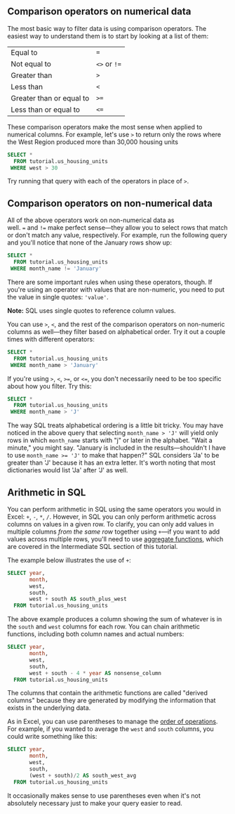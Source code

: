 ## Comparison operators on numerical data

The most basic way to filter data is using comparison operators. The easiest way to understand them is to start by looking at a list of them:

|   |   |
|---|---|
|Equal to|`=`|
|Not equal to|`<>` or `!=`|
|Greater than|`>`|
|Less than|`<`|
|Greater than or equal to|`>=`|
|Less than or equal to|`<=`|

These comparison operators make the most sense when applied to numerical columns. For example, let's use `>` to return only the rows where the West Region produced more than 30,000 housing units

```sql
SELECT *
  FROM tutorial.us_housing_units
 WHERE west > 30
```

Try running that query with each of the operators in place of `>`. 

## Comparison operators on non-numerical data

All of the above operators work on non-numerical data as well. `=` and `!=` make perfect sense—they allow you to select rows that match or don't match any value, respectively. For example, run the following query and you'll notice that none of the January rows show up:

```sql
SELECT *
  FROM tutorial.us_housing_units
 WHERE month_name != 'January'
```

There are some important rules when using these operators, though. If you're using an operator with values that are non-numeric, you need to put the value in single quotes: `'value'`.

**Note:** SQL uses single quotes to reference column values.

You can use `>`, `<`, and the rest of the comparison operators on non-numeric columns as well—they filter based on alphabetical order. Try it out a couple times with different operators:

```sql
SELECT *
  FROM tutorial.us_housing_units
 WHERE month_name > 'January'
```

If you're using `>`, `<`, `>=`, or `<=`, you don't necessarily need to be too specific about how you filter. Try this:

```sql
SELECT *
  FROM tutorial.us_housing_units
 WHERE month_name > 'J'
```

The way SQL treats alphabetical ordering is a little bit tricky. You may have noticed in the above query that selecting `month_name > 'J'` will yield only rows in which `month_name` starts with "j" or later in the alphabet. "Wait a minute," you might say. "January is included in the results—shouldn't I have to use `month_name >= 'J'` to make that happen?" SQL considers 'Ja' to be greater than 'J' because it has an extra letter. It's worth noting that most dictionaries would list 'Ja' after 'J' as well.

## Arithmetic in SQL

You can perform arithmetic in SQL using the same operators you would in Excel: `+`, `-`, `*`, `/`. However, in SQL you can only perform arithmetic across columns on values in a given row. To clarify, you can only add values in multiple columns _from the same row_ together using `+`—if you want to add values across multiple rows, you'll need to use [aggregate functions](https://mode.com/sql-tutorial/sql-aggregate-functions), which are covered in the Intermediate SQL section of this tutorial.

The example below illustrates the use of `+`:

```sql
SELECT year,
       month,
       west,
       south,
       west + south AS south_plus_west
  FROM tutorial.us_housing_units
```

The above example produces a column showing the sum of whatever is in the `south` and `west` columns for each row. You can chain arithmetic functions, including both column names and actual numbers:

```sql
SELECT year,
       month,
       west,
       south,
       west + south - 4 * year AS nonsense_column
  FROM tutorial.us_housing_units
```

The columns that contain the arithmetic functions are called "derived columns" because they are generated by modifying the information that exists in the underlying data.

As in Excel, you can use parentheses to manage the [order of operations](http://www.mathgoodies.com/lessons/vol7/order_operations.html). For example, if you wanted to average the `west` and `south` columns, you could write something like this:

```sql
SELECT year,
       month,
       west,
       south,
       (west + south)/2 AS south_west_avg
  FROM tutorial.us_housing_units
```

It occasionally makes sense to use parentheses even when it's not absolutely necessary just to make your query easier to read.